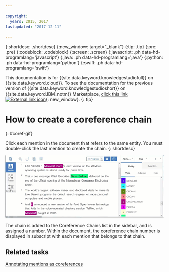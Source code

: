 ```yaml
---

copyright:
  years: 2015, 2017
lastupdated: "2017-12-11"

---
```


{:shortdesc: .shortdesc}
{:new_window: target="_blank"}
{:tip: .tip}
{:pre: .pre}
{:codeblock: .codeblock}
{:screen: .screen}
{:javascript: .ph data-hd-programlang='javascript'}
{:java: .ph data-hd-programlang='java'}
{:python: .ph data-hd-programlang='python'}
{:swift: .ph data-hd-programlang='swift'}

This documentation is for {{site.data.keyword.knowledgestudiofull}} on {{site.data.keyword.cloud}}. To see the documentation for the previous version of {{site.data.keyword.knowledgestudioshort}} on {{site.data.keyword.IBM_notm}} Marketplace, [click this link ![External link icon](../../icons/launch-glyph.svg "External link icon")](https://console.bluemix.net/docs/services/knowledge-studio/coref-gif.html){: new_window}.
{: tip}

# How to create a coreference chain
{: #coref-gif}

Click each mention in the document that refers to the same entity. You must double-click the last mention to create the chain.
{: shortdesc}

![Shows a user switching to Coreference mode, then clicking words that refer to Microsoft, the organization, including Microsoft Corp., Microsoft, and it. The user then double-clicks the last mention to create the coreference chain.](images/coref1.gif)

The chain is added to the Coreference Chains list in the sidebar, and is assigned a number. Within the document, the coreference chain number is displayed in subscript with each mention that belongs to that chain.

## Related tasks

[Annotating mentions as coreferences](/docs/services/watson-knowledge-studio/user-guide.html#wks_hacoref)
